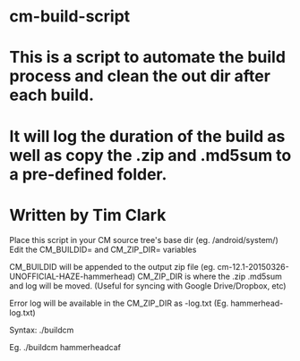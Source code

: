 # cm-build-script
# This is a script to automate the build process and clean the out dir after each build.
# It will log the duration of the build as well as copy the .zip and .md5sum to a pre-defined folder.
# Written by Tim Clark

Place this script in your CM source tree's base dir (eg. /android/system/)
Edit the CM_BUILDID= and CM_ZIP_DIR= variables

CM_BUILDID will be appended to the output zip file (eg. cm-12.1-20150326-UNOFFICIAL-HAZE-hammerhead)
CM_ZIP_DIR is where the .zip .md5sum and log will be moved. (Useful for syncing with Google Drive/Dropbox, etc)

Error log will be available in the CM_ZIP_DIR as <devicename>-log.txt (Eg. hammerhead-log.txt)

Syntax:
./buildcm <devicename>

Eg. ./buildcm hammerheadcaf
